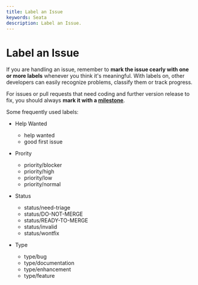 ```yaml
---
title: Label an Issue
keywords: Seata
description: Label an Issue.
---
```


# Label an Issue

If you are handling an issue, remember to **mark the issue cearly with one or more labels** whenever you think it's meaningful. With labels on, other developers can easily recognize problems, classify them or track progress. 

For issues or pull requests that need coding and further version release to fix, you should always **mark it with a [milestone](https://github.com/seata/seata/milestones)**. 

Some frequently used labels:
* Help Wanted
  * help wanted
  * good first issue

* Prority
  * priority/blocker
  * priority/high
  * priority/low
  * priority/normal

* Status
  * status/need-triage
  * status/DO-NOT-MERGE
  * status/READY-TO-MERGE
  * status/invalid 
  * status/wontfix

* Type
  * type/bug
  * type/documentation
  * type/enhancement
  * type/feature

